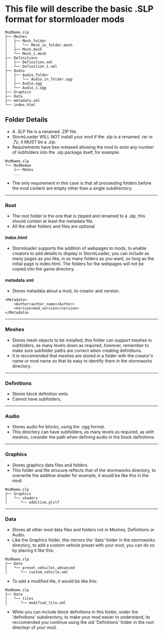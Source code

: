 # This file will describe the basic .SLP format for stormloader mods
```
ModName.slp
├── Meshes
│   ├── Mesh_folder
│   │   └── Mesh_in_folder.mesh
│   ├── Mesh.mesh
│   └── Mesh_1.mesh
├── Definitions
│   ├── Definition.xml
│   └── Definition_1.xml
├── Audio
│   ├── Audio_folder
│   │   └── Audio_in_folder.ogg
│   ├── Audio.ogg
│   └── Audio_1.ogg
├── Graphics 
├── Data
├── metadata.xml
└── index.html
```

## Folder Details
- A .SLP file is a renamed .ZIP file.
- StormLoader WILL NOT install your mod if the .slp is a renamed .rar or .7z, it MUST be a .zip.
- Requirements have bee nrelaxed allowing the mod to exist any number of subfolders into the .slp package itself, for example:
```
ModName.slp
└── ModNamwe
    ├── Mehes
    ...
```
- The only requirement in this case is that all proceeding folders before the mod content are empty other than a single subdirectory.
***
### Root
- The root folder is the one that is zipped and renamed to a .slp, this should contain at least the metadata file.
- All the other folders and files are optional
#### index.html
- Stormloader supports the addition of webpages to mods, to enable creators to add details to display in StormLoader, you can include as many pages as you like, in as many folders as you want, so long as the initial page is index.html. The folders for the webpages will not be copied into the game directory.
#### metadata.xml
- Stores metadata about a mod, its creator and version.
```
<Metadata>
    <Author>author_name</Author>
    <Version>mod_version</version>
</Metadata>
```
***
### Meshes
- Stores mesh objects to be installed, this folder can support meshes in subfolders, as many levels down as required, however, remember to make sure subfolder paths are correct when creating definitions.
- It is reccomended that meshes are stored in a folder with the creator's name or mod name so that its easy to identify them in the stormworks directory.
***
### Definitions
- Stores block definition xmls.
- Cannot have subfolders,
***
### Audio
- Stores audio for blocks, using the .ogg format.
- This directory can have subfolders, as many levels as required, as with meshes, consider the path when defining audio in the block definitions.
***
### Graphics
- Stores graphics data files and folders.
- This folder and file strucure reflects that of the stormworks directory, to overwrite the additive shader for example, it would be like this in the mod:
```
ModName.slp
├── Graphics
│   └── shaders
│      └── additive.glslf
```
***
### Data
- Stores all other mod data files and folders not in Meshes, Definitions or Audio.
- Like the Graphics folder, this mirrors the 'data' folder in the stormworks directory, to add a custom vehicle preset with your mod, you can do so by placing it like this:
```
ModName.slp
├── Data
│   └── preset_vehicles_advanced
│      └── custom_vehicle.xml
```
- To add a modified tile, it would be like this:
```
ModName.slp
├── Data
│   └── tiles
│      └── modified_tile.xml
```
- While you can include block definitions in this folder, under the 'definitions' subdirectory, to make your mod easier to understand, its reccomended you continue using the old 'Definitions' folder in the root directoyr of your mod.
